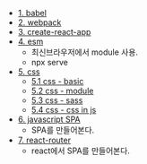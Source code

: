 - [1. babel](./babel)
- [2. webpack](./webpack_setting)
- [3. create-react-app](./cra-test)
- [4. esm](./esm)
  - 최신브라우저에서 module 사용.
  - npx serve
- [5. css](#)
  - [5.1 css - basic](./css1-normal)
  - [5.2 css - module](./css2-module)
  - [5.3 css - sass](./css3-sass)
  - [5.4 css - css in js](./css4-cssinjs)
- [6. javascript SPA](./spa)
  - SPA를 만들어본다.
- [7. react-router](./react-router)
  - react에서 SPA를 만들어본다.
